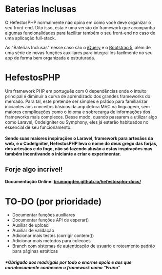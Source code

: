 # Baterias Inclusas
O HefestosPHP normalmente não opina em como você deve organizar o seu front-end. Dito isso, esta é uma versão do framework que acompanha algumas funcionalidades para facilitar também o seu front-end no caso de uma aplicação full-stack. 

As "Baterias Inclusas" nesse caso são o [jQuery](https://jquery.com/) e o [Bootstrap 5](https://getbootstrap.com/), além de uma série de novas funções auxiliares para integra-los facilmente no seu app de forma bem organizada e estruturada.

# HefestosPHP
Um framework PHP em português com 0 dependências onde o intuito principal é diminuir a curva de aprendizado dos grandes frameworks do mercado. Para tal, este pretende ser simples e prático para familiarizar iniciantes aos conceitos básicos da arquitetura MVC na linguagem, sem maiores complicações como o idioma e sobrecarga de informações dos frameworks mais complexos. Desse modo, quando passarem a utilizar algo como Laravel, CodeIgniter ou Symphony, eles já estarão habituados no essencial de seu funcionamento.

#### Sendo suas maiores inspirações o Laravel, framework para artesãos da web, e o CodeIgniter, HefestosPHP leva o nome do deus grego das forjas, dos artesãos e do fogo, não só fazendo alusão a estas inspirações mas também incentivando o iniciante a criar e experimentar.

## Forje algo incrível!

#### Documentação Online: <a href="https://brunoggdev.github.io/hefestosphp-docs/" target="_blank">brunoggdev.github.io/hefestosphp-docs/</a>


# TO-DO (por prioridade)
   - Documentar funções auxiliares
   - Documentar funções API de esperar()
   - Auxiliar de upload
   - Auxiliar de validação
   - Adicionar mais testes (corrigir contem())
   - Adicionar mais metodos para colecoes
   - Branch com sistemas de autenticação de usuario e roteamento padrão para páginas estáticas



##### *Obrigado aos madrigais por todo o enorme apoio e aos que carinhosamente conhecem o framework como "Fruno"
